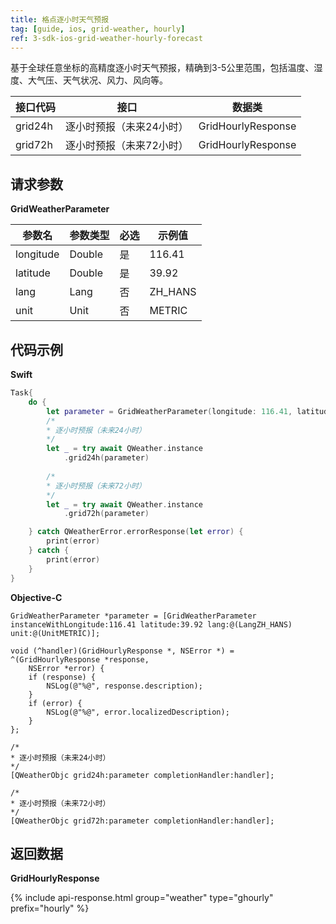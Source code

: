 ```yaml
---
title: 格点逐小时天气预报
tag: [guide, ios, grid-weather, hourly]
ref: 3-sdk-ios-grid-weather-hourly-forecast
---
```


基于全球任意坐标的高精度逐小时天气预报，精确到3-5公里范围，包括温度、湿度、大气压、天气状况、风力、风向等。

| 接口代码           | 接口     | 数据类             |
| --------------------------- | ---- | ------------------ |
| grid24h | 逐小时预报（未来24小时）| GridHourlyResponse |
| grid72h | 逐小时预报（未来72小时）| GridHourlyResponse |


## 请求参数

**GridWeatherParameter**

| 参数名   | 参数类型 | 必选 | 示例值 |
| -------- | -------- | ---- | ------ |
| longitude | Double | 是 | 116.41 |
| latitude | Double | 是 | 39.92 |
| lang | Lang | 否 | ZH_HANS |
| unit | Unit | 否 | METRIC |

## 代码示例

**Swift**

```swift
Task{
    do {
        let parameter = GridWeatherParameter(longitude: 116.41, latitude: 39.92)
        /*
        * 逐小时预报（未来24小时）
        */
        let _ = try await QWeather.instance
            .grid24h(parameter)
        
        /*
        * 逐小时预报（未来72小时）
        */
        let _ = try await QWeather.instance
            .grid72h(parameter)

    } catch QWeatherError.errorResponse(let error) {
        print(error)
    } catch {
        print(error)
    }
}
```

**Objective-C**

```objc
GridWeatherParameter *parameter = [GridWeatherParameter instanceWithLongitude:116.41 latitude:39.92 lang:@(LangZH_HANS) unit:@(UnitMETRIC)];

void (^handler)(GridHourlyResponse *, NSError *) = ^(GridHourlyResponse *response,
    NSError *error) {
    if (response) {
        NSLog(@"%@", response.description);
    }
    if (error) {
        NSLog(@"%@", error.localizedDescription);
    }
};

/*
* 逐小时预报（未来24小时）
*/
[QWeatherObjc grid24h:parameter completionHandler:handler];

/*
* 逐小时预报（未来72小时）
*/
[QWeatherObjc grid72h:parameter completionHandler:handler];
```

## 返回数据

**GridHourlyResponse**

{% include api-response.html group="weather" type="ghourly" prefix="hourly"  %}

